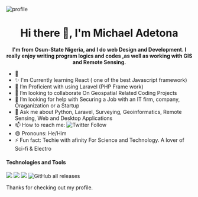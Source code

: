 ![profile](https://youtu.be/Jt5dAgKH8vo)


<h1 align="center"> Hi there 👋, I'm Michael Adetona</h1>

<p align="center"><b> I'm from Osun-State Nigeria, and I do web Design and Development. I really enjoy writing program logics and codes ,as well as working with GIS and Remote Sensing. </b></p>


- 🔭 
- ✨ I'm Currently learning React ( one of the best Javascript framework)
- 🌱 I’m Proficient with using Laravel (PHP Frame work)
- 👯 I’m looking to collaborate On Geospatial Related Coding Projects
- 🤔 I’m looking for help with Securing a Job with an IT firm, company, Oraganization or a Startup
- 💬 Ask me about Python, Laravel, Surveying, Geoinformatics, Remote Sensing, Web and Desktop Applications
- 📫 How to reach me: <img alt="Twitter Follow" src="https://img.shields.io/twitter/follow/CyberlordRoboto?color=%20&logo=twitter&style=for-the-badge">
- 😄 Pronouns: He/Him
- ⚡ Fun fact: Techie with afinity For Science and Technology. A lover of Sci-fi & Electro

#### Technologies and Tools

<p>
  <img src="https://img.shields.io/badge/git%20-%23F05033.svg?&style=for-the-badge&logo=git&logoColor=white"/>
<img src="https://img.shields.io/badge/github%20-%23121011.svg?&style=for-the-badge&logo=github&logoColor=white"/>
  <img src ="https://img.shields.io/badge/sqlite-%2307405e.svg?&style=for-the-badge&logo=sqlite&logoColor=white"/>
 <img alt="GitHub all releases" src="https://img.shields.io/github/downloads/AdetonaMichael/AdetonaMichael/total?logo=Github&style=for-the-badge">
  
</p>

Thanks for checking out my profile.

